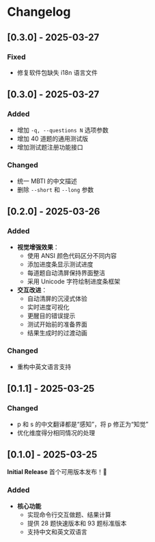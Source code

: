 # Changelog

## [0.3.0] - 2025-03-27

### Fixed

- 修复软件包缺失 i18n 语言文件

## [0.3.0] - 2025-03-27

### Added

- 增加 `-q, --questions N` 选项参数
- 增加 40 道题的通用测试版
- 增加测试题注册功能接口

### Changed

- 统一 MBTI 的中文描述
- 删除 `--short` 和 `--long` 参数

## [0.2.0] - 2025-03-26

### Added

- **视觉增强效果**：
  - 使用 ANSI 颜色代码区分不同内容
  - 添加进度条显示测试进度
  - 每道题自动清屏保持界面整洁
  - 采用 Unicode 字符绘制进度条框架
- **交互改进**：
  - 自动清屏的沉浸式体验
  - 实时进度可视化
  - 更醒目的错误提示
  - 测试开始前的准备界面
  - 结果生成时的过渡动画

### Changed

- 重构中英文语言支持

## [0.1.1] - 2025-03-25

### Changed

- p 和 s 的中文翻译都是“感知”，将 p 修正为“知觉”
- 优化维度得分相同情况的处理

## [0.1.0] - 2025-03-25

**Initial Release** 首个可用版本发布！🎉

### Added
- **核心功能**
  - 实现命令行交互做题、结果计算
  - 提供 28 题快速版本和 93 题标准版本
  - 支持中文和英文双语言

